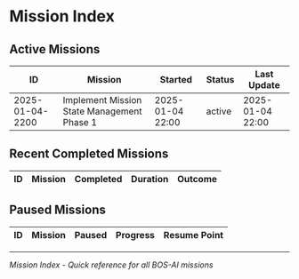 # Mission Index

## Active Missions
| ID | Mission | Started | Status | Last Update |
|----|---------|---------|--------|-------------|
| 2025-01-04-2200 | Implement Mission State Management Phase 1 | 2025-01-04 22:00 | active | 2025-01-04 22:00 |

## Recent Completed Missions
| ID | Mission | Completed | Duration | Outcome |
|----|---------|-----------|----------|---------|

## Paused Missions
| ID | Mission | Paused | Progress | Resume Point |
|----|---------|--------|----------|--------------|

---
*Mission Index - Quick reference for all BOS-AI missions*